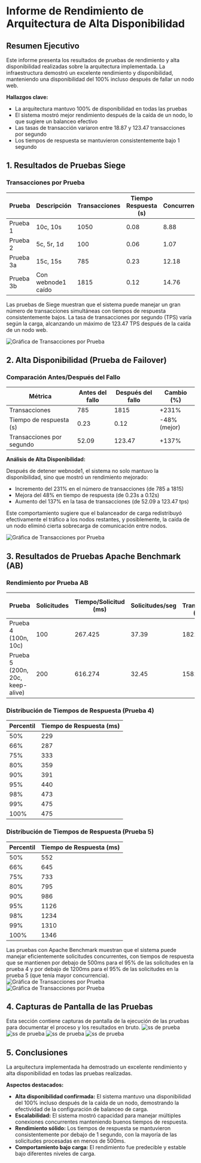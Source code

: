 # Informe de Rendimiento de Arquitectura de Alta Disponibilidad

## Resumen Ejecutivo

Este informe presenta los resultados de pruebas de rendimiento y alta disponibilidad realizadas sobre la arquitectura implementada. La infraestructura demostró un excelente rendimiento y disponibilidad, manteniendo una disponibilidad del 100% incluso después de fallar un nodo web.

**Hallazgos clave:**
- La arquitectura mantuvo 100% de disponibilidad en todas las pruebas
- El sistema mostró mejor rendimiento después de la caída de un nodo, lo que sugiere un balanceo efectivo
- Las tasas de transacción variaron entre 18.87 y 123.47 transacciones por segundo
- Los tiempos de respuesta se mantuvieron consistentemente bajo 1 segundo

## 1. Resultados de Pruebas Siege

### Transacciones por Prueba

| Prueba | Descripción | Transacciones | Tiempo Respuesta (s) | Concurrencia | TPS |
|--------|-------------|---------------|----------------------|--------------|-----|
| Prueba 1 | 10c, 10s | 1050 | 0.08 | 8.88 | 111.58 |
| Prueba 2 | 5c, 5r, 1d | 100 | 0.06 | 1.07 | 18.87 |
| Prueba 3a | 15c, 15s | 785 | 0.23 | 12.18 | 52.09 |
| Prueba 3b | Con webnode1 caído | 1815 | 0.12 | 14.76 | 123.47 |

Las pruebas de Siege muestran que el sistema puede manejar un gran número de transacciones simultáneas con tiempos de respuesta consistentemente bajos. La tasa de transacciones por segundo (TPS) varía según la carga, alcanzando un máximo de 123.47 TPS después de la caída de un nodo web.

![Gráfica de Transacciones por Prueba](prueba1.jpeg)

## 2. Alta Disponibilidad (Prueba de Failover)

### Comparación Antes/Después del Fallo

| Métrica | Antes del fallo | Después del fallo | Cambio (%) |
|---------|----------------|-------------------|------------|
| Transacciones | 785 | 1815 | +231% |
| Tiempo de respuesta (s) | 0.23 | 0.12 | -48% (mejor) |
| Transacciones por segundo | 52.09 | 123.47 | +137% |

**Análisis de Alta Disponibilidad:**

Después de detener webnode1, el sistema no solo mantuvo la disponibilidad, sino que mostró un rendimiento mejorado:
- Incremento del 231% en el número de transacciones (de 785 a 1815)
- Mejora del 48% en tiempo de respuesta (de 0.23s a 0.12s)
- Aumento del 137% en la tasa de transacciones (de 52.09 a 123.47 tps)

Este comportamiento sugiere que el balanceador de carga redistribuyó efectivamente el tráfico a los nodos restantes, y posiblemente, la caída de un nodo eliminó cierta sobrecarga de comunicación entre nodos.

![Gráfica de Transacciones por Prueba](prueba2.jpeg)


## 3. Resultados de Pruebas Apache Benchmark (AB)

### Rendimiento por Prueba AB

| Prueba | Solicitudes | Tiempo/Solicitud (ms) | Solicitudes/seg | Tasa Transferencia (KB/s) |
|--------|------------|---------------------|---------------|--------------------------|
| Prueba 4 (100n, 10c) | 100 | 267.425 | 37.39 | 1822.87 |
| Prueba 5 (200n, 20c, keep-alive) | 200 | 616.274 | 32.45 | 1582.02 |

### Distribución de Tiempos de Respuesta (Prueba 4)

| Percentil | Tiempo de Respuesta (ms) |
|-----------|-------------------------|
| 50% | 229 |
| 66% | 287 |
| 75% | 333 |
| 80% | 359 |
| 90% | 391 |
| 95% | 440 |
| 98% | 473 |
| 99% | 475 |
| 100% | 475 |

### Distribución de Tiempos de Respuesta (Prueba 5)

| Percentil | Tiempo de Respuesta (ms) |
|-----------|-------------------------|
| 50% | 552 |
| 66% | 645 |
| 75% | 733 |
| 80% | 795 |
| 90% | 986 |
| 95% | 1126 |
| 98% | 1234 |
| 99% | 1310 |
| 100% | 1346 |

Las pruebas con Apache Benchmark muestran que el sistema puede manejar eficientemente solicitudes concurrentes, con tiempos de respuesta que se mantienen por debajo de 500ms para el 95% de las solicitudes en la prueba 4 y por debajo de 1200ms para el 95% de las solicitudes en la prueba 5 (que tenía mayor concurrencia).
![Gráfica de Transacciones por Prueba](prueba3.jpeg)
![Gráfica de Transacciones por Prueba](prueba4.jpeg)



## 4. Capturas de Pantalla de las Pruebas
Esta sección contiene capturas de pantalla de la ejecución de las pruebas para documentar el proceso y los resultados en bruto.
![ss de prueba](ss.jpeg)
![ss de prueba](ss2.jpeg)
![ss de prueba](ss3.jpeg)
![ss de prueba](ss4.jpeg)


## 5. Conclusiones

La arquitectura implementada ha demostrado un excelente rendimiento y alta disponibilidad en todas las pruebas realizadas.

**Aspectos destacados:**

- **Alta disponibilidad confirmada:** El sistema mantuvo una disponibilidad del 100% incluso después de la caída de un nodo, demostrando la efectividad de la configuración de balanceo de carga.
- **Escalabilidad:** El sistema mostró capacidad para manejar múltiples conexiones concurrentes manteniendo buenos tiempos de respuesta.
- **Rendimiento sólido:** Los tiempos de respuesta se mantuvieron consistentemente por debajo de 1 segundo, con la mayoría de las solicitudes procesadas en menos de 500ms.
- **Comportamiento bajo carga:** El rendimiento fue predecible y estable bajo diferentes niveles de carga.
